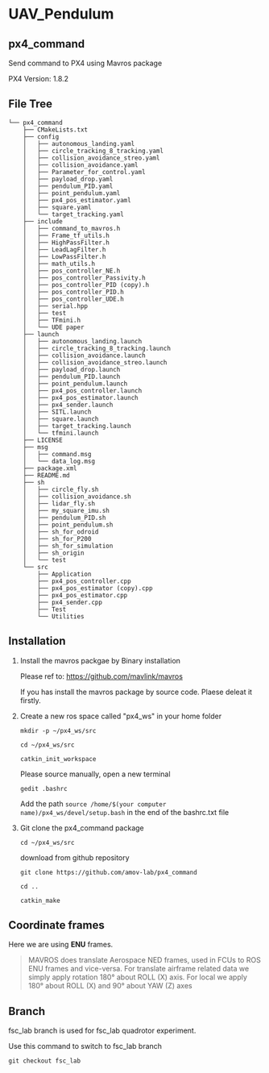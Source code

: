 # UAV_Pendulum

## px4_command
Send command to PX4 using Mavros package

PX4 Version: 1.8.2

## File Tree
```
└── px4_command
    ├── CMakeLists.txt
    ├── config
    │   ├── autonomous_landing.yaml
    │   ├── circle_tracking_8_tracking.yaml
    │   ├── collision_avoidance_streo.yaml
    │   ├── collision_avoidance.yaml
    │   ├── Parameter_for_control.yaml
    │   ├── payload_drop.yaml
    │   ├── pendulum_PID.yaml
    │   ├── point_pendulum.yaml
    │   ├── px4_pos_estimator.yaml
    │   ├── square.yaml
    │   └── target_tracking.yaml
    ├── include
    │   ├── command_to_mavros.h
    │   ├── Frame_tf_utils.h
    │   ├── HighPassFilter.h
    │   ├── LeadLagFilter.h
    │   ├── LowPassFilter.h
    │   ├── math_utils.h
    │   ├── pos_controller_NE.h
    │   ├── pos_controller_Passivity.h
    │   ├── pos_controller_PID (copy).h
    │   ├── pos_controller_PID.h
    │   ├── pos_controller_UDE.h
    │   ├── serial.hpp
    │   ├── test
    │   ├── TFmini.h
    │   └── UDE paper
    ├── launch
    │   ├── autonomous_landing.launch
    │   ├── circle_tracking_8_tracking.launch
    │   ├── collision_avoidance.launch
    │   ├── collision_avoidance_streo.launch
    │   ├── payload_drop.launch
    │   ├── pendulum_PID.launch
    │   ├── point_pendulum.launch
    │   ├── px4_pos_controller.launch
    │   ├── px4_pos_estimator.launch
    │   ├── px4_sender.launch
    │   ├── SITL.launch
    │   ├── square.launch
    │   ├── target_tracking.launch
    │   └── tfmini.launch
    ├── LICENSE
    ├── msg
    │   ├── command.msg
    │   └── data_log.msg
    ├── package.xml
    ├── README.md
    ├── sh
    │   ├── circle_fly.sh
    │   ├── collision_avoidance.sh
    │   ├── lidar_fly.sh
    │   ├── my_square_imu.sh
    │   ├── pendulum_PID.sh
    │   ├── point_pendulum.sh
    │   ├── sh_for_odroid
    │   ├── sh_for_P200
    │   ├── sh_for_simulation
    │   ├── sh_origin
    │   └── test
    └── src
        ├── Application
        ├── px4_pos_controller.cpp
        ├── px4_pos_estimator (copy).cpp
        ├── px4_pos_estimator.cpp
        ├── px4_sender.cpp
        ├── Test
        └── Utilities
```

## Installation

1. Install the mavros packgae by Binary installation
   
    Please ref to: https://github.com/mavlink/mavros
    
    If you has install the mavros package by source code. Plaese deleat it firstly.
   
2. Create a new ros space called "px4_ws" in your home folder
  
    `mkdir -p ~/px4_ws/src`
  
    `cd ~/px4_ws/src`
  
    `catkin_init_workspace`
    
    Please source manually, open a new terminal
    
    `gedit .bashrc`  
    
    Add the path `source /home/$(your computer name)/px4_ws/devel/setup.bash` in the end of the bashrc.txt file

3. Git clone the px4_command package
    
    `cd ~/px4_ws/src`
    
    download from github repository

    `git clone https://github.com/amov-lab/px4_command`
    
    `cd ..`
    
    `catkin_make`
    
## Coordinate frames

   Here we are using **ENU** frames.

  >  MAVROS does translate Aerospace NED frames, used in FCUs to ROS ENU frames and vice-versa. For translate airframe related data we simply apply rotation 180° about ROLL (X) axis. For local we apply 180° about ROLL (X) and 90° about YAW (Z) axes

## Branch

fsc_lab branch is used for fsc_lab quadrotor experiment.
    
Use this command to switch to fsc_lab branch

`git checkout fsc_lab`
